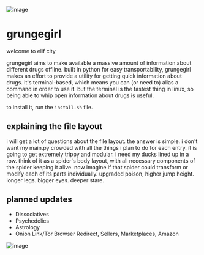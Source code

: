 ![image](https://user-images.githubusercontent.com/90430427/133154198-7da21197-0acb-43ac-8155-4d1edbcf3f02.png)

# grungegirl 

welcome to elif city

grungegirl aims to make available a massive amount of information about different drugs offline. built in python for easy transportability, grungegirl makes an effort to provide a utility for getting quick information about drugs. it's terminal-based, which means you can (or need to) alias a command in order to use it. but the terminal is the fastest thing in linux, so being able to whip open information about drugs is useful.

to install it, run the `install.sh` file.

## explaining the file layout

i will get a lot of questions about the file layout. the answer is simple. i don't want my main.py crowded with all the things i plan to do for each entry. it is going to get extremely trippy and modular. i need my ducks lined up in a row. think of it as a spider's body layout, with all necessary components of the spider keeping it alive. now imagine if that spider could transform or modify each of its parts individually. upgraded poison, higher jump height. longer legs. bigger eyes. deeper stare. 


## planned updates

- Dissociatives
- Psychedelics
- Astrology
- Onion Link/Tor Browser Redirect, Sellers, Marketplaces, Amazon

![image](https://user-images.githubusercontent.com/90430427/133165416-e009fb21-b4ca-46e4-b3d2-1b61543a1a41.png)
